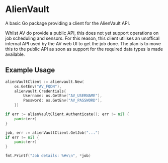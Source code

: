# AlienVault

A basic Go package providing a client for the AlienVault API.

Whilst AV do provide a public API, this does not yet support operations on job scheduling and sensors. For this reason, this client utilises an unoffical internal API used by the AV web UI to get the job done. The plan is to move this to the public API as soon as support for the required data types is made available.

## Example Usage

```go
alienVaultClient := alienvault.New(
    os.GetEnv("AV_FQDN"),
    alienvault.Credentials{
        Username: os.GetEnv("AV_USERNAME"),
        Password: os.GetEnv("AV_PASSWORD"),
    })

if err := alienVaultClient.Authenticate(); err != nil {
    panic(err)
}

job, err := alienVaultClient.GetJob("...")
if err != nil {
    panic(err)
}

fmt.Printf("Job details: %#v\n", *job)
```
